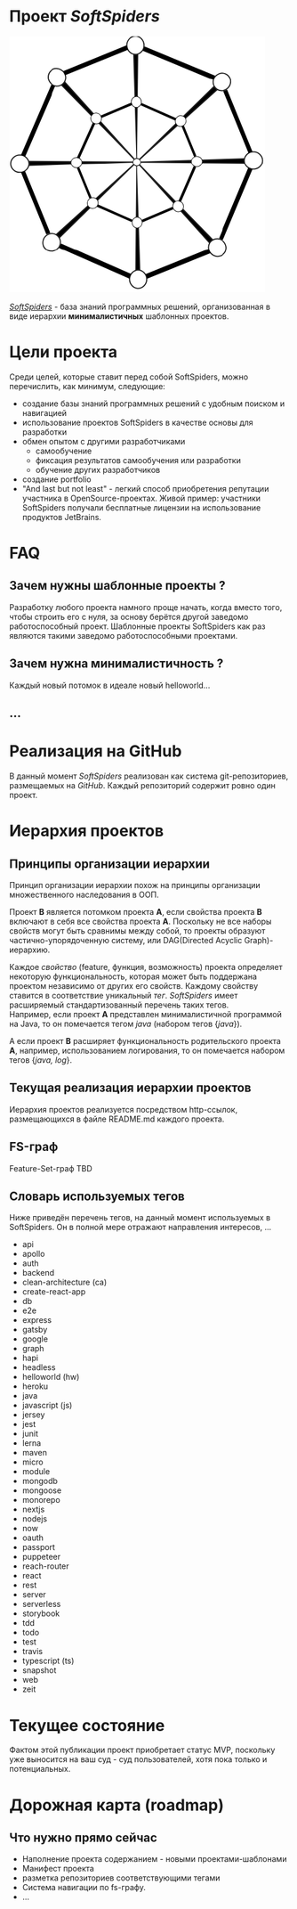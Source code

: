 # Проект  *SoftSpiders*

![Логотип SoftSpiders](./images/ss.png)


*[SoftSpiders](https://github.com/softspider)* - база знаний программных решений, организованная в виде иерархии
**минималистичных** шаблонных проектов.

# Цели проекта


Среди целей, которые ставит перед собой SoftSpiders, можно перечислить, как минимум, следующие:

- создание базы знаний программных решений с удобным поиском и навигацией
- использование проектов SoftSpiders в качестве основы для разработки
- обмен опытом с другими разработчиками
    - самообучение
    - фиксация результатов самообучения или разработки
    - обучение других разработчиков
- создание portfolio
- "And last but not least" - легкий способ приобретения репутации участника в OpenSource-проектах.
Живой пример: участники SoftSpiders получали бесплатные лицензии на использование продуктов JetBrains. 

# FAQ

## Зачем нужны шаблонные проекты ?

Разработку любого проекта намного проще начать, когда вместо того, чтобы строить его с нуля, за основу берётся другой
заведомо работоспособный проект. Шаблонные проекты SoftSpiders как раз являются такими заведомо работоспособными проектами.

## Зачем нужна минималистичность ?

Каждый новый потомок в идеале новый helloworld...

## ...

# Реализация на GitHub

В данный момент *SoftSpiders* реализован как система git-репозиториев, размещаемых на *GitHub*. Каждый репозиторий
содержит ровно один проект.

# Иерархия проектов

## Принципы организации иерархии

Принцип организации иерархии похож на принципы организации множественного наследования в ООП.

Проект **B** является потомком проекта **A**, если свойства проекта **B** включают в себя все свойства проекта **A**.
Поскольку не все наборы свойств могут быть сравнимы между собой, то проекты образуют частично-упорядоченную систему,
или DAG(Directed Acyclic Graph)-иерархию.

Каждое *свойство* (feature, функция, возможность) проекта  определяет некоторую функциональность, которая может быть
поддержана проектом независимо от других его свойств. Каждому свойству ставится в соответствие уникальный *тег*.
*SoftSpiders* имеет расширяемый стандартизованный перечень таких тегов.  
Например, если проект **A** представлен минималистичной программой на Java, то он помечается тегом *java* (набором
тегов {*java*}).

А если проект **B** расширяет функциональность родительского проекта **A**, например, использованием логирования, то он
помечается набором тегов {*java, log*}.


## Текущая реализация иерархии проектов

Иерархия проектов реализуется посредством http-ссылок, размещающихся в файле README.md каждого
проекта. 


## FS-граф

Feature-Set-граф
TBD


## Словарь используемых тегов

Ниже приведён перечень тегов, на данный момент используемых в SoftSpiders.
Он в полной мере отражают направления интересов, ...  

- api
- apollo
- auth
- backend
- clean-architecture (ca)
- create-react-app
- db
- e2e
- express
- gatsby
- google
- graph
- hapi
- headless
- helloworld (hw)
- heroku
- java
- javascript (js)
- jersey
- jest
- junit
- lerna
- maven
- micro
- module
- mongodb
- mongoose
- monorepo
- nextjs
- nodejs
- now
- oauth
- passport
- puppeteer
- reach-router
- react
- rest
- server
- serverless
- storybook
- tdd
- todo
- test
- travis
- typescript (ts)
- snapshot
- web
- zeit

# Текущее состояние

Фактом этой публикации проект приобретает статус MVP, поскольку уже выносится на ваш суд - суд пользователей, хотя пока
только и потенциальных.

# Дорожная карта (roadmap)

## Что нужно прямо сейчас

- Наполнение проекта содержанием - новыми проектами-шаблонами
- Манифест проекта 
- разметка репозиториев соответствующими тегами
- Система навигации по fs-графу.
- ...